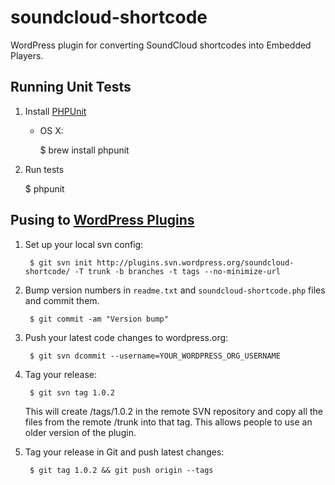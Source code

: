 # soundcloud-shortcode

WordPress plugin for converting SoundCloud shortcodes into Embedded Players.


## Running Unit Tests

1. Install [PHPUnit](https://github.com/sebastianbergmann/phpunit)

    - OS X:

        $ brew install phpunit

2. Run tests

      $ phpunit


## Pusing to [WordPress Plugins](https://wordpress.org/plugins/)

1. Set up your local svn config:

        $ git svn init http://plugins.svn.wordpress.org/soundcloud-shortcode/ -T trunk -b branches -t tags --no-minimize-url

2. Bump version numbers in `readme.txt` and `soundcloud-shortcode.php` files and commit them.

        $ git commit -am "Version bump"

3. Push your latest code changes to wordpress.org:

        $ git svn dcommit --username=YOUR_WORDPRESS_ORG_USERNAME

4. Tag your release:

        $ git svn tag 1.0.2

    This will create /tags/1.0.2 in the remote SVN repository and copy all the files from the remote /trunk into that tag. This allows people to use an older version of the plugin.

5. Tag your release in Git and push latest changes:

        $ git tag 1.0.2 && git push origin --tags
